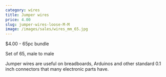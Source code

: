 ```yaml
---
category: wires
title: Jumper wires
price: 4.00
slug: jumper-wires-loose-M-M
image: /images/sales/wires_mm_65.jpg
---
```

$4.00 - 65pc bundle

Set of 65, male to male

Jumper wires are useful on breadboards, Arduinos and other standard 0.1 inch connectors that many electronic parts have.
